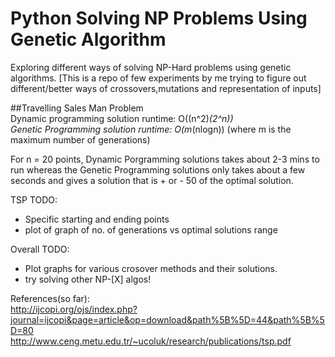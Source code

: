 # Python Solving NP Problems Using Genetic Algorithm

Exploring different ways of solving NP-Hard problems using genetic algorithms.
[This is a repo of few experiments by me trying to figure out different/better ways of crossovers,mutations and representation of inputs]  

##Travelling Sales Man Problem  
Dynamic programming solution runtime: O((n^2)*(2^n))  
Genetic Programming solution runtime: O(m*(nlogn)) (where m is the maximum number of generations)  

For n = 20 points, Dynamic Porgramming solutions takes about 2-3 mins to run whereas the Genetic Programming solutions only takes about a few seconds and gives a solution that is + or - 50 of the optimal solution.

TSP TODO:
- Specific starting and ending points
- plot of graph of no. of generations vs optimal solutions range



Overall TODO:
- Plot graphs for various crosover methods and their solutions.
- try solving other NP-[X] algos!

References(so far):  
http://ijcopi.org/ojs/index.php?journal=ijcopi&page=article&op=download&path%5B%5D=44&path%5B%5D=80  
http://www.ceng.metu.edu.tr/~ucoluk/research/publications/tsp.pdf  
